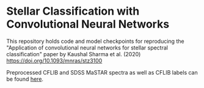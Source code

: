 # Stellar Classification with Convolutional Neural Networks

This repository holds code and model checkpoints for reproducing the "Application of convolutional neural networks for stellar spectral classification" paper by Kaushal Sharma et al. (2020) https://doi.org/10.1093/mnras/stz3100

Preprocessed CFLIB and SDSS MaSTAR spectra as well as CFLIB labels can be found [here](https://drive.google.com/drive/folders/1IFa3CnwQeQ3jHwlCAIEJGhArZjfkyeml?usp=sharing).
